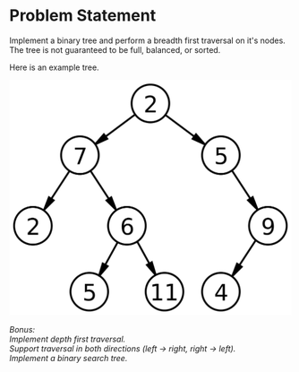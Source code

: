 # Problem Statement

Implement a binary tree and perform a breadth first traversal on it's nodes.  
The tree is not guaranteed to be full, balanced, or sorted.

Here is an example tree.

![binary tree](./binary-tree.png)

_Bonus:_  
_Implement depth first traversal._  
_Support traversal in both directions (left -> right, right -> left)._  
_Implement a binary search tree._
